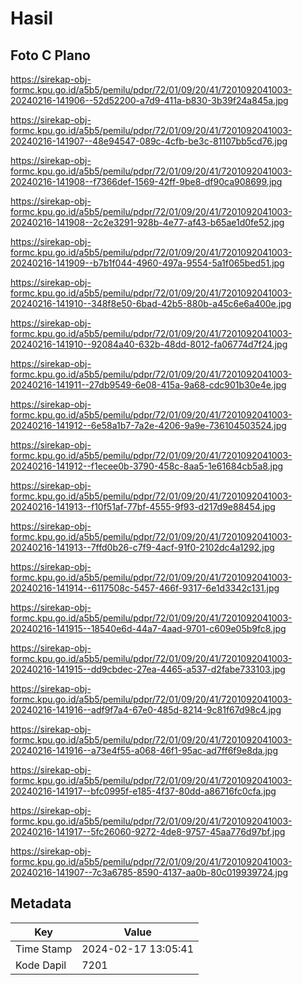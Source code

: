 # Hasil

## Foto C Plano

https://sirekap-obj-formc.kpu.go.id/a5b5/pemilu/pdpr/72/01/09/20/41/7201092041003-20240216-141906--52d52200-a7d9-411a-b830-3b39f24a845a.jpg

https://sirekap-obj-formc.kpu.go.id/a5b5/pemilu/pdpr/72/01/09/20/41/7201092041003-20240216-141907--48e94547-089c-4cfb-be3c-81107bb5cd76.jpg

https://sirekap-obj-formc.kpu.go.id/a5b5/pemilu/pdpr/72/01/09/20/41/7201092041003-20240216-141908--f7366def-1569-42ff-9be8-df90ca908699.jpg

https://sirekap-obj-formc.kpu.go.id/a5b5/pemilu/pdpr/72/01/09/20/41/7201092041003-20240216-141908--2c2e3291-928b-4e77-af43-b65ae1d0fe52.jpg

https://sirekap-obj-formc.kpu.go.id/a5b5/pemilu/pdpr/72/01/09/20/41/7201092041003-20240216-141909--b7b1f044-4960-497a-9554-5a1f065bed51.jpg

https://sirekap-obj-formc.kpu.go.id/a5b5/pemilu/pdpr/72/01/09/20/41/7201092041003-20240216-141910--348f8e50-6bad-42b5-880b-a45c6e6a400e.jpg

https://sirekap-obj-formc.kpu.go.id/a5b5/pemilu/pdpr/72/01/09/20/41/7201092041003-20240216-141910--92084a40-632b-48dd-8012-fa06774d7f24.jpg

https://sirekap-obj-formc.kpu.go.id/a5b5/pemilu/pdpr/72/01/09/20/41/7201092041003-20240216-141911--27db9549-6e08-415a-9a68-cdc901b30e4e.jpg

https://sirekap-obj-formc.kpu.go.id/a5b5/pemilu/pdpr/72/01/09/20/41/7201092041003-20240216-141912--6e58a1b7-7a2e-4206-9a9e-736104503524.jpg

https://sirekap-obj-formc.kpu.go.id/a5b5/pemilu/pdpr/72/01/09/20/41/7201092041003-20240216-141912--f1ecee0b-3790-458c-8aa5-1e61684cb5a8.jpg

https://sirekap-obj-formc.kpu.go.id/a5b5/pemilu/pdpr/72/01/09/20/41/7201092041003-20240216-141913--f10f51af-77bf-4555-9f93-d217d9e88454.jpg

https://sirekap-obj-formc.kpu.go.id/a5b5/pemilu/pdpr/72/01/09/20/41/7201092041003-20240216-141913--7ffd0b26-c7f9-4acf-91f0-2102dc4a1292.jpg

https://sirekap-obj-formc.kpu.go.id/a5b5/pemilu/pdpr/72/01/09/20/41/7201092041003-20240216-141914--6117508c-5457-466f-9317-6e1d3342c131.jpg

https://sirekap-obj-formc.kpu.go.id/a5b5/pemilu/pdpr/72/01/09/20/41/7201092041003-20240216-141915--18540e6d-44a7-4aad-9701-c609e05b9fc8.jpg

https://sirekap-obj-formc.kpu.go.id/a5b5/pemilu/pdpr/72/01/09/20/41/7201092041003-20240216-141915--dd9cbdec-27ea-4465-a537-d2fabe733103.jpg

https://sirekap-obj-formc.kpu.go.id/a5b5/pemilu/pdpr/72/01/09/20/41/7201092041003-20240216-141916--adf9f7a4-67e0-485d-8214-9c81f67d98c4.jpg

https://sirekap-obj-formc.kpu.go.id/a5b5/pemilu/pdpr/72/01/09/20/41/7201092041003-20240216-141916--a73e4f55-a068-46f1-95ac-ad7ff6f9e8da.jpg

https://sirekap-obj-formc.kpu.go.id/a5b5/pemilu/pdpr/72/01/09/20/41/7201092041003-20240216-141917--bfc0995f-e185-4f37-80dd-a86716fc0cfa.jpg

https://sirekap-obj-formc.kpu.go.id/a5b5/pemilu/pdpr/72/01/09/20/41/7201092041003-20240216-141917--5fc26060-9272-4de8-9757-45aa776d97bf.jpg

https://sirekap-obj-formc.kpu.go.id/a5b5/pemilu/pdpr/72/01/09/20/41/7201092041003-20240216-141907--7c3a6785-8590-4137-aa0b-80c019939724.jpg


## Metadata

| Key        | Value               |
| ---------- | ------------------- |
| Time Stamp | 2024-02-17 13:05:41 |
| Kode Dapil | 7201                |



